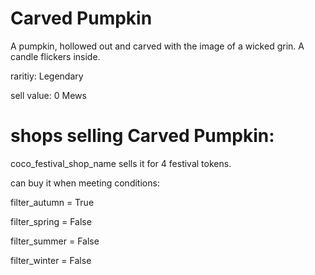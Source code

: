 # Carved Pumpkin

A pumpkin, hollowed out and carved with the image of a wicked grin. A candle flickers inside.

raritiy: Legendary

sell value: 0 Mews

# shops selling Carved Pumpkin:

coco_festival_shop_name sells it for 4 festival tokens.

can buy it when meeting conditions: 

filter_autumn = True

filter_spring = False

filter_summer = False

filter_winter = False